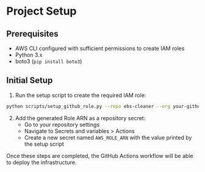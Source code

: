 # Project Setup

## Prerequisites
- AWS CLI configured with sufficient permissions to create IAM roles
- Python 3.x
- boto3 (`pip install boto3`)

## Initial Setup

1. Run the setup script to create the required IAM role:
```bash
python scripts/setup_github_role.py --repo ebs-cleaner --org your-github-org
```

2. Add the generated Role ARN as a repository secret:
   - Go to your repository settings
   - Navigate to Secrets and variables > Actions
   - Create a new secret named `AWS_ROLE_ARN` with the value printed by the setup script

Once these steps are completed, the GitHub Actions workflow will be able to deploy the infrastructure.
